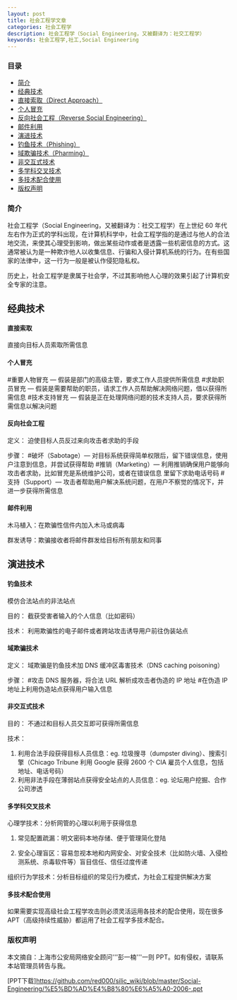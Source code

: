 ```yaml
---
layout: post
title: 社会工程学文章
categories: 社会工程学
description: 社会工程学（Social Engineering，又被翻译为：社交工程学）
keywords: 社会工程学,社工,Social Engineering
---
```


### 目录

* [简介](#简介)
* [经典技术](#经典技术)
* [直接索取（Direct Approach）](#直接索取)
* [个人冒充](#个人冒充)
* [反向社会工程（Reverse Social Engineering）](#反向社会工程)
* [邮件利用](#邮件利用)
* [演进技术](#演进技术)
* [	钓鱼技术（Phishing）](#钓鱼技术)
* [域欺骗技术（Pharming）](#域欺骗技术)
* [非交互式技术](#非交互式技术)
* [多学科交叉技术](#多学科交叉技术)
* [多技术配合使用](#多技术配合使用)
* [版权声明](#版权声明)

### 简介
社会工程学（Social Engineering，又被翻译为：社交工程学）在上世纪 60 年代左右作为正式的学科出现，在计算机科学中，社会工程学指的是通过与他人的合法地交流，来使其心理受到影响，做出某些动作或者是透露一些机密信息的方式。这通常被认为是一种欺诈他人以收集信息、行骗和入侵计算机系统的行为。在有些国家的法律中，这一行为一般是被认作侵犯隐私权。

历史上，社会工程学是隶属于社会学，不过其影响他人心理的效果引起了计算机安全专家的注意。

## 经典技术

#### 直接索取

直接向目标人员索取所需信息

#### 个人冒充

#重要人物冒充 — 假装是部门的高级主管，要求工作人员提供所需信息
#求助职员冒充 — 假装是需要帮助的职员，请求工作人员帮助解决网络问题，借以获得所需信息
#技术支持冒充 — 假装是正在处理网络问题的技术支持人员，要求获得所需信息以解决问题

#### 反向社会工程

定义： 迫使目标人员反过来向攻击者求助的手段

步骤：
#破坏（Sabotage）— 对目标系统获得简单权限后，留下错误信息，使用户注意到信息，并尝试获得帮助 
#推销（Marketing）— 利用推销确保用户能够向攻击者求助，比如冒充是系统维护公司，或者在错误信息 里留下求助电话号码 
#支持（Support）— 攻击者帮助用户解决系统问题，在用户不察觉的情况下，并进一步获得所需信息

#### 邮件利用

木马植入：在欺骗性信件内加入木马或病毒

群发诱导：欺骗接收者将邮件群发给目标所有朋友和同事

## 演进技术

#### 钓鱼技术

模仿合法站点的非法站点

目的： 截获受害者输入的个人信息（比如密码）

技术： 利用欺骗性的电子邮件或者跨站攻击诱导用户前往伪装站点

#### 域欺骗技术

定义： 域欺骗是钓鱼技术加 DNS 缓冲区毒害技术（DNS caching poisoning）

步骤： 
#攻击 DNS 服务器，将合法 URL 解析成攻击者伪造的 IP 地址 
#在伪造 IP 地址上利用伪造站点获得用户输入信息

#### 非交互式技术

目的： 不通过和目标人员交互即可获得所需信息 

技术： 
 1. 利用合法手段获得目标人员信息：eg. 垃圾搜寻（dumpster diving）、搜索引擎（Chicago Tribune 利用 Google 获得 2600 个 CIA 雇员个人信息，包括地址、电话号码）
 2. 利用非法手段在薄弱站点获得安全站点的人员信息：eg. 论坛用户挖掘、合作公司渗透

#### 多学科交叉技术

心理学技术：分析网管的心理以利用于获得信息

1. 常见配置疏漏：明文密码本地存储、便于管理简化登陆 

2. 安全心理盲区：容易忽视本地和内网安全、对安全技术（比如防火墙、入侵检测系统、杀毒软件等）盲目信任、信任过度传递

组织行为学技术：分析目标组织的常见行为模式，为社会工程提供解决方案

#### 多技术配合使用

如果需要实现高级社会工程学攻击则必须灵活运用各技术的配合使用，现在很多APT（高级持续性威胁）都运用了社会工程学多技术配合。

### 版权声明

本文摘自：上海市公安局网络安全顾问'''彭一楠'''一则 PPT。如有侵权，请联系本站管理员转告与我。

[PPT下载]<https://github.com/red000/silic_wiki/blob/master/Social-Engineering/%E5%BD%AD%E4%B8%80%E6%A5%A0-2006-.ppt>
